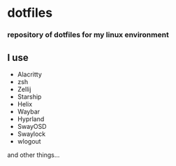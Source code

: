 # dotfiles

### repository of dotfiles for my linux environment 

## I use

- Alacritty
- zsh
- Zellij
- Starship
- Helix
- Waybar
- Hyprland
- SwayOSD
- Swaylock
- wlogout

and other things...

